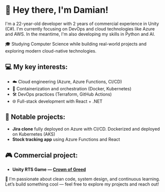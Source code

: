 # 👋 Hey there, I'm Damian!

I'm a 22-year-old developer with 2 years of commercial experience in Unity (C#). I'm currently focusing on DevOps and cloud technologies like Azure and AWS. In the meantime, I'm also developing my skills in Python and AI.

🎓 Studying Computer Science while building real-world projects and exploring modern cloud-native technologies.


## 💻 My key interests:
 
- ☁️ Cloud engineering (Azure, Azure Functions, CI/CD)  
- 🐳 Containerization and orchestration (Docker, Kubernetes)  
- 🛠️ DevOps practices (Terraform, GitHub Actions)
- 🌐 Full-stack development with React + .NET 


## 🚀 Notable projects:

- **Jira clone** fully deployed on Azure with CI/CD. Dockerized and deployed on Kubernetes (AKS)
- **Stock tracking app** using Azure Functions and React  


## 🎮 Commercial project:

- **Unity RTS Game — [Crown of Greed](https://store.steampowered.com/app/1697870/Crown_of_Greed/)**  


📌 I'm passionate about clean code, system design, and continuous learning. Let’s build something cool — feel free to explore my projects and reach out!
